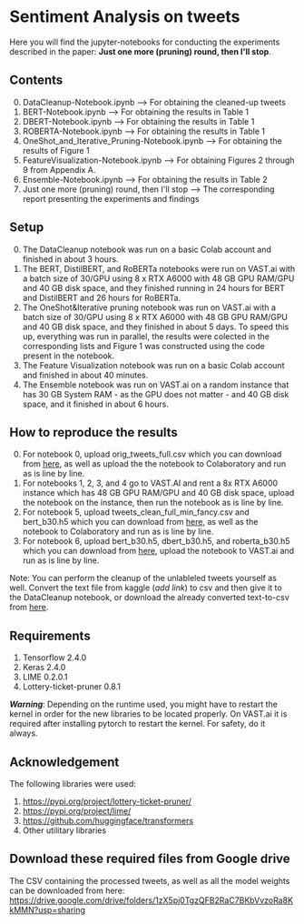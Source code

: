 
# Sentiment Analysis on tweets

Here you will find the jupyter-notebooks for conducting the experiments described in the paper:
__Just one more (pruning) round, then I'll stop__.  

## Contents
0. DataCleanup-Notebook.ipynb --> For obtaining the cleaned-up tweets
1. BERT-Notebook.ipynb --> For obtaining the results in Table 1
2. DBERT-Notebook.ipynb --> For obtaining the results in Table 1
3. ROBERTA-Notebook.ipynb --> For obtaining the results in Table 1
4. OneShot_and_Iterative_Pruning-Notebook.ipynb --> For obtaining the results of Figure 1
5. FeatureVisualization-Notebook.ipynb --> For obtaining Figures 2 through 9 from Appendix A.
6. Ensemble-Notebook.ipynb --> For obtaining the results in Table 2
7. Just one more (pruning) round, then I'll stop --> The corresponding report presenting the experiments and findings


## Setup 
0. The DataCleanup notebook was run on a basic Colab account and finished in about 3 hours.
1. The BERT, DistilBERT, and RoBERTa notebooks were run on VAST.ai with a batch size of 30/GPU using 8 x RTX A6000 with 48 GB GPU RAM/GPU and 40 GB disk space, and they finished running in 24 hours for BERT and DistilBERT and 26 hours for RoBERTa. 
2. The OneShot&Iterative pruning notebook was run on VAST.ai with a batch size of 30/GPU using 8 x RTX A6000 with 48 GB GPU RAM/GPU and 40 GB disk space, and they finished in about 5 days. To speed this up, everything was run in parallel, the results were colected in the corresponding lists and Figure 1 was constructed using the code present in the notebook.   
3. The Feature Visualization notebook was run on a basic Colab account and finished in about 40 minutes. 
4. The Ensemble notebook was run on VAST.ai on a random instance that has 30 GB System RAM - as the GPU does not matter - and 40 GB disk space, and it finished in about 6 hours.  


## How to reproduce the results
0. For notebook 0, upload orig_tweets_full.csv which you can download from [here](#Download-these-required-files-from-Google-drive), as well as upload the the notebook to Colaboratory and run as is line by line.
1. For notebooks 1, 2, 3, and 4 go to VAST.AI and rent a 8x RTX A6000 instance which has 48 GB GPU RAM/GPU and 40 GB disk space, upload the notebook on the instance, then run the notebook as is line by line.
2. For notebook 5, upload tweets_clean_full_min_fancy.csv and bert_b30.h5 which you can download from [here](#Download-these-required-files-from-Google-drive), as well as the notebook to Colaboratory and run as is line by line.
3. For notebook 6, upload bert_b30.h5, dbert_b30.h5, and roberta_b30.h5 which you can download from [here](#Download-these-required-files-from-Google-drive), upload the notebook to VAST.ai and run as is line by line.

Note: You can perform the cleanup of the unlableled tweets yourself as well. Convert the text file from kaggle (*add link*) to csv and then give it to the DataCleanup notebook, or download the already converted text-to-csv from [here](#Download-these-required-files-from-Google-drive). 

## Requirements
1. Tensorflow 2.4.0
2. Keras 2.4.0
3. LIME 0.2.0.1
4. Lottery-ticket-pruner 0.8.1

***Warning***: Depending on the runtime used, you might have to restart the kernel in order for the new libraries to be located properly. On VAST.ai it is required after installing pytorch to restart the kernel. For safety, do it always.

## Acknowledgement

The following libraries were used:
1. https://pypi.org/project/lottery-ticket-pruner/
2. https://pypi.org/project/lime/
3. https://github.com/huggingface/transformers
4. Other utilitary libraries

## Download these required files from Google drive
The CSV containing the processed tweets, as well as all the model weights can be downloaded from here: https://drive.google.com/drive/folders/1zX5pj0TgzQFB2RaC7BKbVvzoRa8KkMMN?usp=sharing
